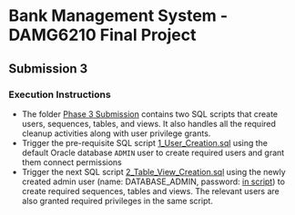 # Bank Management System - DAMG6210 Final Project


## Submission 3
### Execution Instructions
- The folder [Phase 3 Submission](Phase%203%20Submission) contains two SQL scripts that create users, sequences, tables, and views. It also handles all the required cleanup activities along with user privilege grants.
- Trigger the pre-requisite SQL script [1_User_Creation.sql](Phase%203%20Submission/1_User_Creation.sql) using the default Oracle database `ADMIN` user to create required users and grant them connect permissions
- Trigger the next SQL script [2_Table_View_Creation.sql](Phase%203%20Submission/2_Table_View_Creation.sql) using the newly created admin user (name: DATABASE_ADMIN, password: [in script](Phase%203%20Submission/1_User_Creation.sql#L83)) to create required sequences, tables and views. The relevant users are also granted required privileges in the same script.
